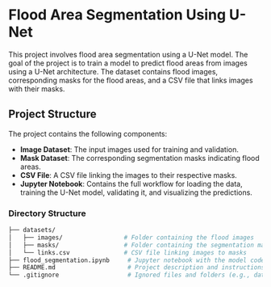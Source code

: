 # Flood Area Segmentation Using U-Net

This project involves flood area segmentation using a U-Net model. The goal of the project is to train a model to predict flood areas from images using a U-Net architecture. The dataset contains flood images, corresponding masks for the flood areas, and a CSV file that links images with their masks.

## Project Structure

The project contains the following components:

- **Image Dataset**: The input images used for training and validation.
- **Mask Dataset**: The corresponding segmentation masks indicating flood areas.
- **CSV File**: A CSV file linking the images to their respective masks.
- **Jupyter Notebook**: Contains the full workflow for loading the data, training the U-Net model, validating it, and visualizing the predictions.

### Directory Structure

```bash
├── datasets/
│   ├── images/                 # Folder containing the flood images
│   ├── masks/                  # Folder containing the segmentation masks
│   └── links.csv               # CSV file linking images to masks
├── flood_segmentation.ipynb     # Jupyter notebook with the model code
├── README.md                    # Project description and instructions
└── .gitignore                   # Ignored files and folders (e.g., dataset, system files)
